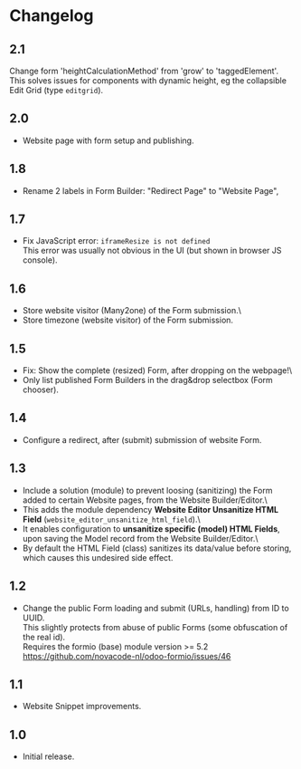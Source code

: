 # Changelog

## 2.1

Change form 'heightCalculationMethod' from 'grow' to 'taggedElement'.\
This solves issues for components with dynamic height, eg the collapsible Edit Grid (type `editgrid`).

## 2.0

- Website page with form setup and publishing.

## 1.8

- Rename 2 labels in Form Builder: "Redirect Page" to "Website Page",

## 1.7

- Fix JavaScript error: `iframeResize is not defined`\
  This error was usually not obvious in the UI (but shown in browser JS console).

## 1.6

- Store website visitor (Many2one) of the Form submission.\
- Store timezone (website visitor) of the Form submission.

## 1.5

- Fix: Show the complete (resized) Form, after dropping on the webpage!\
- Only list published Form Builders in the drag&amp;drop selectbox (Form chooser).

## 1.4

- Configure a redirect, after (submit) submission of website Form.

## 1.3

- Include a solution (module) to prevent loosing (sanitizing) the Form added to certain Website pages, from the Website Builder/Editor.\
- This adds the module dependency <strong>Website Editor Unsanitize HTML Field</strong> (<code>website_editor_unsanitize_html_field</code>).\
- It enables configuration to <strong>unsanitize specific (model) HTML Fields</strong>, upon saving the Model record from the Website Builder/Editor.\
- By default the HTML Field (class) sanitizes its data/value before storing, which causes this undesired side effect.

## 1.2

- Change the public Form loading and submit (URLs, handling) from ID to UUID.\
  This slightly protects from abuse of public Forms (some obfuscation of the real id).\
  Requires the formio (base) module version >= 5.2
  https://github.com/novacode-nl/odoo-formio/issues/46

## 1.1

- Website Snippet improvements.

## 1.0

- Initial release.
